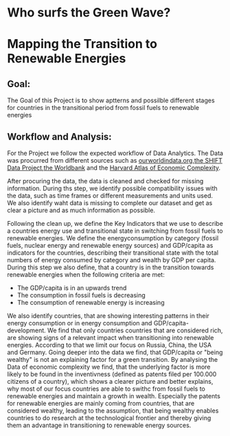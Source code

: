 # Who surfs the Green Wave?
# Mapping the Transition to Renewable Energies


## Goal:
The Goal of this Project is to show aptterns and possilble different stages for countries in the transitional period from fossil fuels to renewable energies

## Workflow and Analysis:
For the Project we follow the expected workflow of Data Analytics.
The Data was procurred from different sources such as [ourworldindata.org](https://ourworldindata.org/),[the SHIFT Data Project](https://theshiftproject.org/en/home/),[the Worldbank](https://data.worldbank.org/) and the [Harvard Atlas of Economic Complexity](https://atlas.cid.harvard.edu/).

After procuring the data, the data is cleaned and checked for missing information. 
During ths step, we identify possible compatibility issues with the data, such as time frames or different measurements and units used.
We also identify waht data is missing to complete our dataset and get as clear a picture and as much information as possible.

Following the clean up, we define the Key Indicators that we use to describe a countries energy use and transitional state in switching from fossil fuels to renewable energies. We define the energyconsumption by category (fossil fuels, nuclear energy and renewable energy sources) and GDP/capita as indicators for the countries, describing their transitional state with the total numbers of energy consumed by category and wealth by GDP per capita. During this step we also define, that a country is in the transition towards renewable energies when the following criteria are met:  
- The GDP/capita is in an upwards trend  
- The consumption in fossil fuels is decreasing   
- The consumption of renewable energy is increasing  

We also identify countries, that are showing interesting patterns in their energy consumption or in energy consumption and GDP/capita-development. 
We find that only countries countries that are considered rich, are showing signs of a relevant impact when transitioning into renewable energies. According to that we limit our focus on Russia, China, the USA and Germany.
Going deeper into the data we find, that GDP/capita or "being wealthy" is not an explaining factor for a green transition. By analysing the Data of economic complexity we find, that the underlying factor is more likely to be found in the inventivness (defined as patents filed per 100.000 citizens of a country), which shows a clearer picture and better explains, why most of our focus countries are able to swithc from fossil fuels to renewable energies and maintain a growth in wealth. Especially the patents for renewable energies are mainly coming from countries, that are considered wealthy, leading to the assumption, that being wealthy enables countries to do research at the technological frontier and thereby giving them an advantage in transitioning  to renewable energy sources. 




